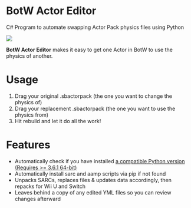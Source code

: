 # BotW Actor Editor
C# Program to automate swapping Actor Pack physics files using Python

![](https://i.imgur.com/Nx5181h.png)

**BotW Actor Editor** makes it easy to get one Actor in BotW to use the physics of another.
# Usage
1. Drag your original .sbactorpack (the one you want to change the physics of)
2. Drag your replacement .sbactorpack (the one you want to use the physics from)
3. Hit rebuild and let it do all the work!
# Features
- Automatically check if you have installed [a compatible Python version (Requires >= 3.6.1 64-bit)](https://www.python.org/ftp/python/3.7.8/python-3.7.8-amd64.exe)
- Automatically install sarc and aamp scripts via pip if not found
- Unpacks SARCs, replaces files & updates data accordingly, then repacks for Wii U and Switch
- Leaves behind a copy of any edited YML files so you can review changes afterward
